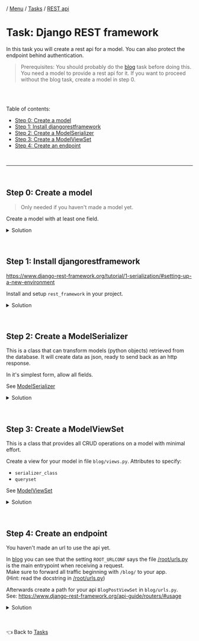 / [Menu](/documentation/README.md) / [Tasks](/documentation/tasks/README.md) / [REST api](rest.md)

# Task: Django REST framework

In this task you will create a rest api for a model.
You can also protect the endpoint behind authentication.

> Prerequisites:
> You should probably do the [blog](blog.md) task before doing this.
> You need a model to provide a rest api for it.
> If you want to proceed without the blog task, create a model in step 0.

<br>
<br>

Table of contents:

- [Step 0: Create a model](#step-0-create-a-model)
- [Step 1: Install djangorestframework](#step-1-install-djangorestframework)
- [Step 2: Create a ModelSerializer](#step-2-create-a-modelserializer)
- [Step 3: Create a ModelViewSet](#step-3-create-a-modelviewset)
- [Step 4: Create an endpoint](#step-4-create-an-endpoint)

<br>
<hr>
<br>

## Step 0: Create a model

> Only needed if you haven't made a model yet.

Create a model with at least one field.

<details>
<summary>Solution</summary>

See [official documentation](https://docs.djangoproject.com/en/4.1/topics/db/models/)

```py
# blog/models.py

from django.db import models

class BlogPost(models.Model):
    title = models.CharField(max_length=100)
    author = models.CharField(max_length=100)
    hidden = models.BooleanField()
```

</details>

<br>
<br>

## Step 1: Install djangorestframework

https://www.django-rest-framework.org/tutorial/1-serialization/#setting-up-a-new-environment

Install and setup `rest_framework` in your project.

<details>
<summary>Solution</summary>

To install (from root of project on host machine):

```
docker compose exec clean pipenv install djangorestframework
```

Register the new app in django.

```py
# root/settings.py

INSTALLED_APPS = [
    ...
    'rest_framework', # <-- Add this.
]
```

</details>

<br>
<br>

## Step 2: Create a ModelSerializer

This is a class that can transform models (python objects) retrieved from the database.
It will create data as json, ready to send back as an http response.

In it's simplest form, allow all fields.

See [ModelSerializer](https://www.django-rest-framework.org/tutorial/1-serialization/#using-modelserializers)

<details>
<summary>Solution</summary>

```py
# blog/serializers.py

from rest_framework import serializers

from blog.models import BlogPost

class BlogPostSerializer(serializers.ModelSerializer):

    class Meta:
        model = BlogPost
        fields = '__all__'
```

</details>

<br>
<br>

## Step 3: Create a ModelViewSet

This is a class that provides all CRUD operations on a model with minimal effort.

Create a view for your model in file `blog/views.py`.
Attributes to specify:

- `serializer_class`
- `queryset`

See [ModelViewSet](https://www.django-rest-framework.org/api-guide/viewsets/#modelviewset)

<details>
<summary>Solution</summary>

```py
# blog/views.py

from rest_framework.viewsets import ModelViewSet

from blog.models import BlogPost
from blog.serializers import BlogPostSerializer

class BlogPostViewSet(ModelViewSet):
    serializer_class = BlogPostSerializer
    queryset = BlogPost.objects.all()
```

</details>

<br>
<br>

## Step 4: Create an endpoint

You haven't made an url to use the api yet.

In [blog](/clean/root/settings.py) you can see that the setting `ROOT_URLCONF` says the file [/root/urls.py](/clean/root/urls.py) is the main entrypoint when receiving a request.  
Make sure to forward all traffic beginning with `/blog/` to your app.  
(Hint: read the docstring in [/root/urls.py](/clean/root/urls.py))

Afterwards create a path for your api `BlogPostViewSet` in `blog/urls.py`.  
See: https://www.django-rest-framework.org/api-guide/routers/#usage

<details>
<summary>Solution</summary>

```py
# blog/urls.py

from rest_framework import routers
from .views import BlogPostViewSet

router = routers.SimpleRouter()

router.register('blog-post', BlogPostViewSet)

# The variable 'urlpatterns' is recognised by django.
urlpatterns = router.urls

```

</details>

<br>
<br>

👈 Back to [Tasks](/documentation/tasks/README.md)
